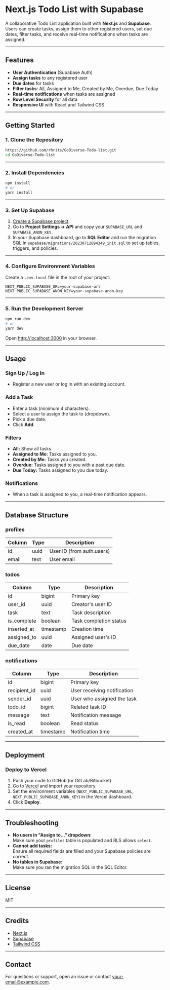 # Next.js Todo List with Supabase

A collaborative Todo List application built with **Next.js** and **Supabase**.  
Users can create tasks, assign them to other registered users, set due dates, filter tasks, and receive real-time notifications when tasks are assigned.

---

## Features

- **User Authentication** (Supabase Auth)
- **Assign tasks** to any registered user
- **Due dates** for tasks
- **Filter tasks**: All, Assigned to Me, Created by Me, Overdue, Due Today
- **Real-time notifications** when tasks are assigned
- **Row Level Security** for all data
- **Responsive UI** with React and Tailwind CSS

---

## Getting Started

### 1. **Clone the Repository**

```bash
https://github.com/rhrits/GoDiverse-Todo-list.git
cd GoDiverse-Todo-list
```

---

### 2. **Install Dependencies**

```bash
npm install
# or
yarn install
```

---

### 3. **Set Up Supabase**

1. [Create a Supabase project](https://app.supabase.com/).
2. Go to **Project Settings → API** and copy your `SUPABASE_URL` and `SUPABASE_ANON_KEY`.
3. In your Supabase dashboard, go to **SQL Editor** and run the migration SQL in `supabase/migrations/20230712094349_init.sql` to set up tables, triggers, and policies.

---

### 4. **Configure Environment Variables**

Create a `.env.local` file in the root of your project:

```env
NEXT_PUBLIC_SUPABASE_URL=your-supabase-url
NEXT_PUBLIC_SUPABASE_ANON_KEY=your-supabase-anon-key
```

---

### 5. **Run the Development Server**

```bash
npm run dev
# or
yarn dev
```

Open [http://localhost:3000](http://localhost:3000) in your browser.

---

## Usage

### **Sign Up / Log In**
- Register a new user or log in with an existing account.

### **Add a Task**
- Enter a task (minimum 4 characters).
- Select a user to assign the task to (dropdown).
- Pick a due date.
- Click **Add**.

### **Filters**
- **All:** Show all tasks.
- **Assigned to Me:** Tasks assigned to you.
- **Created by Me:** Tasks you created.
- **Overdue:** Tasks assigned to you with a past due date.
- **Due Today:** Tasks assigned to you due today.

### **Notifications**
- When a task is assigned to you, a real-time notification appears.

---

## Database Structure

### **profiles**
| Column | Type | Description |
|--------|------|-------------|
| id     | uuid | User ID (from auth.users) |
| email  | text | User email |

### **todos**
| Column      | Type    | Description                |
|-------------|---------|----------------------------|
| id          | bigint  | Primary key                |
| user_id     | uuid    | Creator's user ID          |
| task        | text    | Task description           |
| is_complete | boolean | Task completion status     |
| inserted_at | timestamp | Creation time            |
| assigned_to | uuid    | Assigned user's ID         |
| due_date    | date    | Due date                   |

### **notifications**
| Column       | Type      | Description                |
|--------------|-----------|----------------------------|
| id           | bigint    | Primary key                |
| recipient_id | uuid      | User receiving notification|
| sender_id    | uuid      | User who assigned the task |
| todo_id      | bigint    | Related task ID            |
| message      | text      | Notification message       |
| is_read      | boolean   | Read status                |
| created_at   | timestamp | Notification time          |

---

## Deployment

### **Deploy to Vercel**

1. Push your code to GitHub (or GitLab/Bitbucket).
2. Go to [Vercel](https://vercel.com/) and import your repository.
3. Set the environment variables (`NEXT_PUBLIC_SUPABASE_URL`, `NEXT_PUBLIC_SUPABASE_ANON_KEY`) in the Vercel dashboard.
4. Click **Deploy**.

---

## Troubleshooting

- **No users in "Assign to..." dropdown:**  
  Make sure your `profiles` table is populated and RLS allows `select`.
- **Cannot add tasks:**  
  Ensure all required fields are filled and your Supabase policies are correct.
- **No tables in Supabase:**  
  Make sure you ran the migration SQL in the SQL Editor.

---

## License

MIT

---

## Credits

- [Next.js](https://nextjs.org/)
- [Supabase](https://supabase.com/)
- [Tailwind CSS](https://tailwindcss.com/)

---

## Contact

For questions or support, open an issue or contact [your-email@example.com](hritik.hritiksingh@gmail.com).
